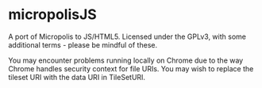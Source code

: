 micropolisJS
============

A port of Micropolis to JS/HTML5. Licensed under the GPLv3, with some additional terms - please be mindful of these.

You may encounter problems running locally on Chrome due to the way Chrome handles security context for file URIs.
You may wish to replace the tileset URI with the data URI in TileSetURI.
